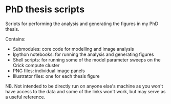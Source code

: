 # PhD thesis scripts

Scripts for performing the analysis and generating the figures in my PhD thesis.

Contains:
- Submodules: core code for modelling and image analysis
- Ipython notebooks: for running the analysis and generating figures
- Shell scripts: for running some of the model parameter sweeps on the Crick compute cluster
- PNG files: individual image panels
- Illustrator files: one for each thesis figure

NB. Not intended to be directly run on anyone else's machine as you won't have access to the data and some of the links won't work, but may serve as a useful reference.
